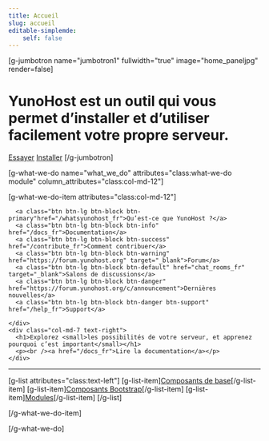```yaml
---
title: Accueil
slug: accueil
editable-simplemde:
    self: false
---
```


[g-jumbotron name="jumbotron1" fullwidth="true" image="home_paneljpg" render=false]
# YunoHost est un outil qui vous permet d’installer et d’utiliser facilement votre propre serveur.

  <div class="call-to-action">
    <a class="btn btn-primary btn-lg" href="/grav/try">Essayer</a>
    <a class="btn btn-success btn-lg" href="/grav/install">Installer</a>
[/g-jumbotron]

[g-what-we-do name="what_we_do" attributes="class:what-we-do module" column_attributes="class:col-md-12"]

[g-what-we-do-item attributes="class:col-md-12"]
  <div class="row cf">
    <div class="col-md-4 button-list">

      <a class="btn btn-lg btn-block btn-primary"href="/whatsyunohost_fr">Qu’est-ce que YunoHost ?</a>
      <a class="btn btn-lg btn-block btn-info" href="/docs_fr">Documentation</a>
      <a class="btn btn-lg btn-block btn-success" href="/contribute_fr">Comment contribuer</a>
      <a class="btn btn-lg btn-block btn-warning" href="https://forum.yunohost.org" target="_blank">Forum</a>
      <a class="btn btn-lg btn-block btn-default" href="chat_rooms_fr" target="_blank">Salons de discussions</a>
      <a class="btn btn-lg btn-block btn-danger" href="https://forum.yunohost.org/c/announcement">Dernières nouvelles</a>
      <a class="btn btn-lg btn-block btn-danger btn-support" href="/help_fr">Support</a>

    </div>
    <div class="col-md-7 text-right">
      <h1>Explorez <small>les possibilités de votre serveur, et apprenez pourquoi c’est important</small></h1>
      <p><br /><a href="/docs_fr">Lire la documentation</a></p>
    </div>
  </div>

  <hr />

[g-list attributes="class:text-left"]
[g-list-item][Composants de base](https://docs.framasoft.org/fr/grav/composants-de-base.html)[/g-list-item]
[g-list-item][Composants Bootstrap](https://docs.framasoft.org/fr/grav/composants-bootstrap.html)[/g-list-item]
[g-list-item][Modules](https://docs.framasoft.org/fr/grav/modules.html)[/g-list-item]
[/g-list]

[/g-what-we-do-item]

[/g-what-we-do]
